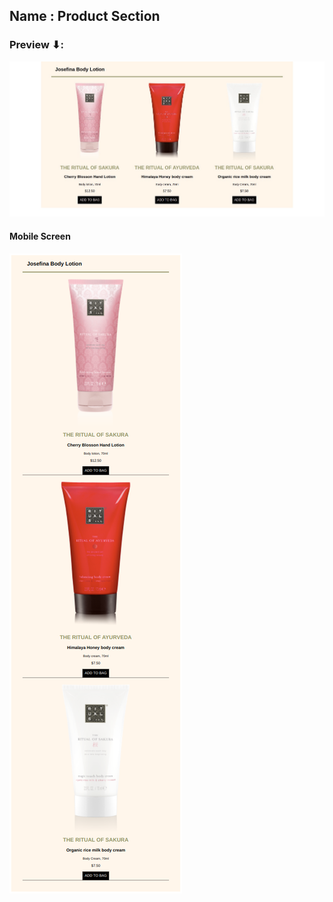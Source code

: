 ## Name : Product Section

### Preview ⬇:

![Output Preview](./output/outputpreview.png)

#### Mobile Screen

![Output Preview](./output/outputpreview1.png)
